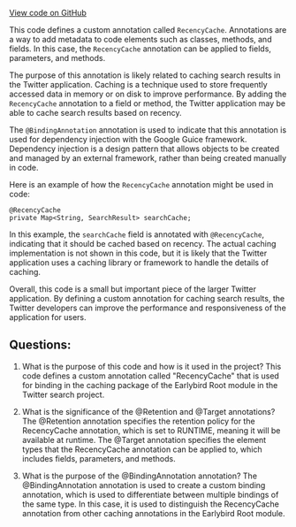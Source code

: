 [View code on GitHub](https://github.com/misbahsy/the-algorithm/src/java/com/twitter/search/earlybird_root/caching/RecencyCache.java)

This code defines a custom annotation called `RecencyCache`. Annotations are a way to add metadata to code elements such as classes, methods, and fields. In this case, the `RecencyCache` annotation can be applied to fields, parameters, and methods. 

The purpose of this annotation is likely related to caching search results in the Twitter application. Caching is a technique used to store frequently accessed data in memory or on disk to improve performance. By adding the `RecencyCache` annotation to a field or method, the Twitter application may be able to cache search results based on recency. 

The `@BindingAnnotation` annotation is used to indicate that this annotation is used for dependency injection with the Google Guice framework. Dependency injection is a design pattern that allows objects to be created and managed by an external framework, rather than being created manually in code. 

Here is an example of how the `RecencyCache` annotation might be used in code:

```
@RecencyCache
private Map<String, SearchResult> searchCache;
```

In this example, the `searchCache` field is annotated with `@RecencyCache`, indicating that it should be cached based on recency. The actual caching implementation is not shown in this code, but it is likely that the Twitter application uses a caching library or framework to handle the details of caching. 

Overall, this code is a small but important piece of the larger Twitter application. By defining a custom annotation for caching search results, the Twitter developers can improve the performance and responsiveness of the application for users.
## Questions: 
 1. What is the purpose of this code and how is it used in the project?
   This code defines a custom annotation called "RecencyCache" that is used for binding in the caching package of the Earlybird Root module in the Twitter search project.

2. What is the significance of the @Retention and @Target annotations?
   The @Retention annotation specifies the retention policy for the RecencyCache annotation, which is set to RUNTIME, meaning it will be available at runtime. The @Target annotation specifies the element types that the RecencyCache annotation can be applied to, which includes fields, parameters, and methods.

3. What is the purpose of the @BindingAnnotation annotation?
   The @BindingAnnotation annotation is used to create a custom binding annotation, which is used to differentiate between multiple bindings of the same type. In this case, it is used to distinguish the RecencyCache annotation from other caching annotations in the Earlybird Root module.